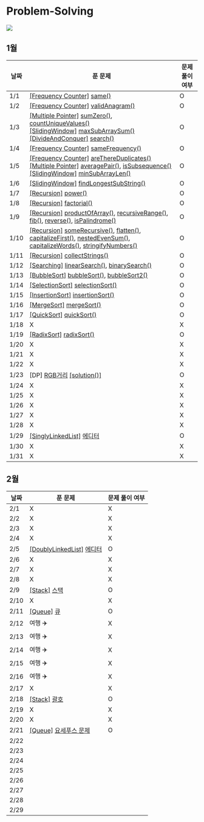 # Problem-Solving

![](https://api.mosu.blog/Oneday-OneAlgorithm/LeeJoongGon?since=2024-01-01&until=2024-02-29)

## 1월

| 날짜 | 푼 문제                                                                                                                                                                                                                                                                                                                                                                                                                 | 문제 풀이 여부 |
| ---- | ----------------------------------------------------------------------------------------------------------------------------------------------------------------------------------------------------------------------------------------------------------------------------------------------------------------------------------------------------------------------------------------------------------------------- | -------------- |
| 1/1  | [[Frequency Counter]](./FrequencyCounter/FrequecyCounter.md) [same()](./FrequencyCounter/same.ts)                                                                                                                                                                                                                                                                                                                       | O              |
| 1/2  | [[Frequency Counter]](./FrequencyCounter/FrequecyCounter.md) [validAnagram()](./FrequencyCounter/validAnagram.ts)                                                                                                                                                                                                                                                                                                       | O              |
| 1/3  | [[Multiple Pointer]](./MultiplePointer/MultiplePointer.md) [sumZero()](./MultiplePointer/sumZero.ts), [countUniqueValues()](./MultiplePointer/countUniqueValues.ts) <br/> [[SlidingWindow]](./SlidingWindow/SlidingWindow.md) [maxSubArraySum()](./SlidingWindow/maxSubArraySum.ts) <br/> [[DivideAndConquer]](./DivideAndConquer/DivideAndConquer.md) [search()](./DivideAndConquer/search.ts)                         | O              |
| 1/4  | [[Frequency Counter]](./FrequencyCounter/FrequecyCounter.md) [sameFrequency()](./FrequencyCounter/sameFrequency.ts)                                                                                                                                                                                                                                                                                                     | O              |
| 1/5  | [[Frequency Counter]](./FrequencyCounter/FrequecyCounter.md) [areThereDuplicates()](./FrequencyCounter/areThereDuplicates.ts) <br/> [[Multiple Pointer]](./MultiplePointer/MultiplePointer.md) [averagePair()](./MultiplePointer/averagePair.ts), [isSubsequence()](./MultiplePointer/isSubsequence.ts) <br/> [[SlidingWindow]](./SlidingWindow/SlidingWindow.md) [minSubArrayLen()](./SlidingWindow/minSubArrayLen.ts) | O              |
| 1/6  | [[SlidingWindow]](./SlidingWindow/SlidingWindow.md) [findLongestSubString()](./SlidingWindow/findLongestSubString.ts)                                                                                                                                                                                                                                                                                                   | O              |
| 1/7  | [[Recursion]](./Recursion/Recursion.md) [power()](./Recursion/power.ts)                                                                                                                                                                                                                                                                                                                                                 | O              |
| 1/8  | [[Recursion]](./Recursion/Recursion.md) [factorial()](./Recursion/factorial.ts)                                                                                                                                                                                                                                                                                                                                         | O              |
| 1/9  | [[Recursion]](./Recursion/Recursion.md) [productOfArray()](./Recursion/productOfArray.ts), [recursiveRange()](./Recursion/recursiveRange.ts), [fib()](./Recursion/fib.ts), [reverse()](./Recursion/reverse.ts), [isPalindrome()](./Recursion/isPalindrome.ts)                                                                                                                                                           | O              |
| 1/10 | [[Recursion]](./Recursion/Recursion.md) [someRecursive()](./Recursion/someRecursive.ts), [flatten()](./Recursion/flatten.ts), [capitalizeFirst()](./Recursion/capitalizeFirst.ts), [nestedEvenSum()](./Recursion/nestedEvenSum.ts), [capitalizeWords()](./Recursion/capitalizeWords.ts), [stringifyNumbers()](./Recursion/stringifyNumbers.ts)                                                                          | O              |
| 1/11 | [[Recursion]](./Recursion/Recursion.md) [collectStrings()](./Recursion/collectStrings.ts)                                                                                                                                                                                                                                                                                                                               | O              |
| 1/12 | [[Searching]](./Search/Search.md) [linearSearch()](./Search/linearSearch.ts), [binarySearch()](./Search/binarySearch.ts)                                                                                                                                                                                                                                                                                                | O              |
| 1/13 | [[BubbleSort]](./Sorting/bubbleSort.ts) [bubbleSort()](./Sorting/bubbleSort.ts), [bubbleSort2()](./Sorting/bubbleSort2.ts)                                                                                                                                                                                                                                                                                              | O              |
| 1/14 | [[SelectionSort]](./Sorting/SelectionSort.md) [selectionSort()](./Sorting/selectionSort.ts)                                                                                                                                                                                                                                                                                                                             | O              |
| 1/15 | [[InsertionSort]](./Sorting/InsertionSort.md) [insertionSort()](./Sorting/insertionSort.ts)                                                                                                                                                                                                                                                                                                                             | O              |
| 1/16 | [[MergeSort]](./Sorting/MergeSort.md) [mergeSort()](./Sorting/mergeSort.ts)                                                                                                                                                                                                                                                                                                                                             | O              |
| 1/17 | [[QuickSort]](./Sorting/QuickSort.md) [quickSort()](./Sorting/quickSort.ts)                                                                                                                                                                                                                                                                                                                                             | O              |
| 1/18 | X                                                                                                                                                                                                                                                                                                                                                                                                                       | X              |
| 1/19 | [[RadixSort]](./Sorting/radixSort.ts) [radixSort()](./Sorting/radixSort.ts)                                                                                                                                                                                                                                                                                                                                             | O              |
| 1/20 | X                                                                                                                                                                                                                                                                                                                                                                                                                       | X              |
| 1/21 | X                                                                                                                                                                                                                                                                                                                                                                                                                       | X              |
| 1/22 | X                                                                                                                                                                                                                                                                                                                                                                                                                       | X              |
| 1/23 | [DP] [RGB거리](https://www.acmicpc.net/problem/1149) [[solution()]](./DynamicProgramming/1149.js)                                                                                                                                                                                                                                                                                                                       | O              |
| 1/24 | X                                                                                                                                                                                                                                                                                                                                                                                                                       | X              |
| 1/25 | X                                                                                                                                                                                                                                                                                                                                                                                                                       | X              |
| 1/26 | X                                                                                                                                                                                                                                                                                                                                                                                                                       | X              |
| 1/27 | X                                                                                                                                                                                                                                                                                                                                                                                                                       | X              |
| 1/28 | X                                                                                                                                                                                                                                                                                                                                                                                                                       | X              |
| 1/29 | [[SinglyLinkedList]](./DataStructure/SinglyLinkedList/SinglyLinkedList.md) [에디터](https://www.acmicpc.net/problem/1406)                                                                                                                                                                                                                                                                                               | O              |
| 1/30 | X                                                                                                                                                                                                                                                                                                                                                                                                                       | X              |
| 1/31 | X                                                                                                                                                                                                                                                                                                                                                                                                                       | X              |

## 2월

| 날짜 | 푼 문제                                                                                                                   | 문제 풀이 여부 |
| ---- | ------------------------------------------------------------------------------------------------------------------------- | -------------- |
| 2/1  | X                                                                                                                         | X              |
| 2/2  | X                                                                                                                         | X              |
| 2/3  | X                                                                                                                         | X              |
| 2/4  | X                                                                                                                         | X              |
| 2/5  | [[DoublyLinkedList]](./DataStructure/DoublyLinkedList/DoublyLinkedList.md) [에디터](https://www.acmicpc.net/problem/1406) | O              |
| 2/6  | X                                                                                                                         | X              |
| 2/7  | X                                                                                                                         | X              |
| 2/8  | X                                                                                                                         | X              |
| 2/9  | [[Stack]](./DataStructure/Stack/Stack.md) [스택](https://www.acmicpc.net/problem/10828)                                   | O              |
| 2/10 | X                                                                                                                         | X              |
| 2/11 | [[Queue]](./DataStructure/Queue/Queue.md) [큐](https://www.acmicpc.net/problem/10845)                                     | O              |
| 2/12 | 여행 ✈️                                                                                                                   | X              |
| 2/13 | 여행 ✈️                                                                                                                   | X              |
| 2/14 | 여행 ✈️                                                                                                                   | X              |
| 2/15 | 여행 ✈️                                                                                                                   | X              |
| 2/16 | 여행 ✈️                                                                                                                   | X              |
| 2/17 | X                                                                                                                         | X              |
| 2/18 | [[Stack]](./DataStructure/Stack/Stack.md) [괄호](https://www.acmicpc.net/problem/9012)                                    | O              |
| 2/19 | X                                                                                                                         | X              |
| 2/20 | X                                                                                                                         | X              |
| 2/21 | [[Queue]](./DataStructure/Queue/Queue.md) [요세푸스 문제](https://www.acmicpc.net/problem/1158)                           | O              |
| 2/22 |                                                                                                                           |                |
| 2/23 |                                                                                                                           |                |
| 2/24 |                                                                                                                           |                |
| 2/25 |                                                                                                                           |                |
| 2/26 |                                                                                                                           |                |
| 2/27 |                                                                                                                           |                |
| 2/28 |                                                                                                                           |                |
| 2/29 |                                                                                                                           |                |
